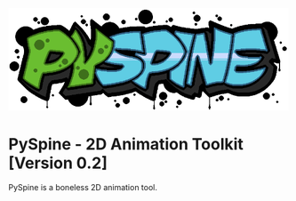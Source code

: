 ![PySpine Logo](https://github.com/SaxonRah/PySpine/blob/main/images/PySpine_Logo.png "PySpine Logo")

# PySpine - 2D Animation Toolkit [Version 0.2]

PySpine is a boneless 2D animation tool.
